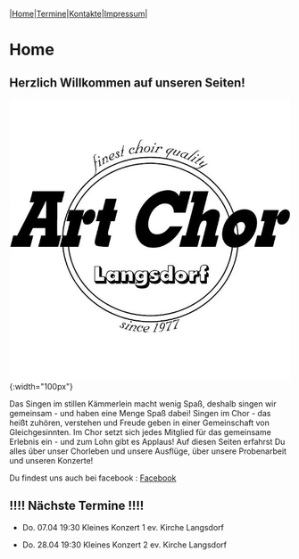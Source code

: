 |[Home](index.md)|[Termine](termine.md)|[Kontakte](kontakte.md)|[Impressum](impressum.md)|

# Home
## Herzlich Willkommen auf unseren Seiten!
![Logo](img/artchorlogo.jpg){:width="100px"}

Das Singen im stillen Kämmerlein macht wenig Spaß, deshalb singen wir gemeinsam - und haben eine Menge Spaß dabei! Singen im Chor - das heißt zuhören, verstehen und Freude geben in einer Gemeinschaft von Gleichgesinnten. Im Chor setzt sich jedes Mitglied für das gemeinsame Erlebnis ein - und zum Lohn gibt es Applaus!
Auf diesen Seiten erfahrst Du alles über unser Chorleben und unsere Ausflüge, über unsere Probenarbeit und unseren Konzerte!

Du findest uns auch bei facebook : [Facebook](www.facebook.com/ArtChorLangsdorf/)

## !!!!  Nächste Termine  !!!! 

- Do. 07.04   19:30     Kleines Konzert  1  ev. Kirche Langsdorf

- Do. 28.04   19:30     Kleines Konzert  2  ev. Kirche Langsdorf
